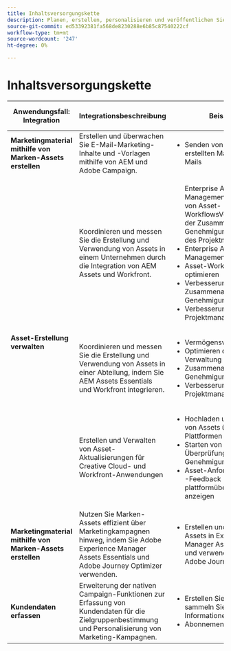 ```yaml
---
title: Inhaltsversorgungskette
description: Planen, erstellen, personalisieren und veröffentlichen Sie Inhalte.
source-git-commit: ed53392381fa568de8230288e6b85c87540222cf
workflow-type: tm+mt
source-wordcount: '247'
ht-degree: 0%

---
```



# Inhaltsversorgungskette


<table>
 <thead>
    <tr>
      <th>Anwendungsfall: Integration</th>
      <th>Integrationsbeschreibung</th>
      <th>Beispiele</th>
      <th>Experience Cloud Solutions</th>
    </tr>
  </thead>
<tr>
  <td><strong>Marketingmaterial mithilfe von Marken-Assets erstellen</strong><br/></td>
  <td>Erstellen und überwachen Sie E-Mail-Marketing-Inhalte und -Vorlagen mithilfe von AEM und Adobe Campaign.</td>
  <td>
    <ul>
      <li>Senden von mit AEM erstellten Marketing-E-Mails</li>
    </ul>    
  </td>
  <td><a href="../integrations-between-applications/experience-manager/experience-manager-campaign.md">Kampagne und AEM</a></td>
</tr>
<tr>
  <td rowspan="3"><strong>Asset-Erstellung verwalten</strong><br/></td>
  <td>Koordinieren und messen Sie die Erstellung und Verwendung von Assets in einem Unternehmen durch die Integration von AEM Assets und Workfront.</td>
  <td>
    <ul>
    Enterprise Asset Management Optimieren von Asset-WorkflowsVerbesserung der Zusammenarbeit und GenehmigungVerbesserung des Projektmanagements
      <li>Enterprise Asset Management</li>
      <li>Asset-Workflows optimieren</li>
      <li>Verbesserung der Zusammenarbeit und Genehmigung</li>
      <li>Verbesserung des Projektmanagements</li>
    </ul>    
  </td>
  <td><a href="../integrations-between-applications/experience-manager/experience-manager-workfront.md">AEM Assets und Workfront</a></td>
</tr>
<tr>
  <td>Koordinieren und messen Sie die Erstellung und Verwendung von Assets in einer Abteilung, indem Sie AEM Assets Essentials und Workfront integrieren.</td>
  <td>
    <ul>
      <li>Vermögensverwaltung</li>
      <li>Optimieren der Asset-Verwaltung</li>
      <li>Zusammenarbeit und Genehmigung aktivieren</li>
      <li>Verbesserung des Projektmanagements</li>
    </ul>    
  </td>
  <td><a href="../integrations-between-applications/experience-manager/experience-manager-workfront.md">AEM Assets Essentials und Workfront</a></td>
</tr>
<tr>
  <td>Erstellen und Verwalten von Asset-Aktualisierungen für Creative Cloud- und Workfront-Anwendungen</td>
  <td>
    <ul>
      <li>Hochladen und Freigeben von Assets über mehrere Plattformen hinweg</li>
      <li>Starten von Asset-Überprüfungs- und Genehmigungsprozessen</li>
      <li>Asset-Anforderungen und -Feedback plattformübergreifend anzeigen</li>
    </ul>    
  </td>
  <td><a href="/help/integrations/integrations-between-applications/workfront/workfront-creative-cloud.md">Creative Cloud und Workfront</a></td>
</tr>
<tr>
  <td><strong>Marketingmaterial mithilfe von Marken-Assets erstellen</strong><br/></td>
  <td>Nutzen Sie Marken-Assets effizient über Marketingkampagnen hinweg, indem Sie Adobe Experience Manager Assets Essentials und Adobe Journey Optimizer verwenden.
  </td>
  <td>
    <ul>
      <li>Erstellen und verwalten Sie Assets in Experience Manager Assets Essentials und verwenden Sie sie in Adobe Journey Optimizer</li>
    </ul>
  </td>
  <td><a href="../integrations-between-applications/journey-optimizer/journey-optimizer-experience-manager.md">Journey Optimizer und AEM Asset-Grundlagen</a></td>
</tr>
<tr>
  <td><strong>Kundendaten erfassen</strong><br/></td>
  <td>Erweiterung der nativen Campaign-Funktionen zur Erfassung von Kundendaten für die Zielgruppenbestimmung und Personalisierung von Marketing-Kampagnen.
  </td>
  <td>
    <ul>
      <li>Erstellen Sie Profile und sammeln Sie zusätzliche Informationen. </li>
      <li>Abonnements</li>
    </ul>
  </td>
  <td><a href="../integrations-between-applications/experience-manager/experience-manager-campaign.md">AEM Forms und Campaign Standard</a></td>
</tr>
</table>
